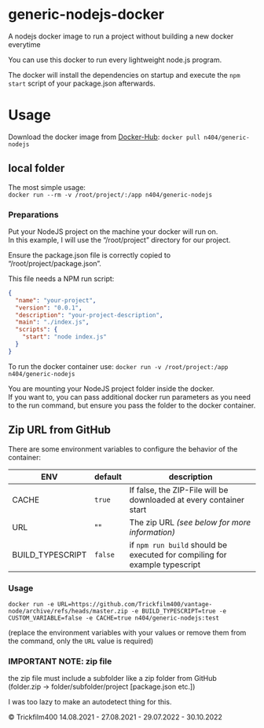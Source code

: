 # generic-nodejs-docker
A nodejs docker image to run a project without building a new docker everytime

You can use this docker to run every lightweight node.js program.

The docker will install the dependencies on startup and execute the  `npm start`  script of your package.json afterwards.

# Usage
Download the docker image from [Docker-Hub](https://hub.docker.com/r/n404/generic-nodejs): `docker pull n404/generic-nodejs`


## local folder

The most simple usage:  
`docker run --rm -v /root/project/:/app n404/generic-nodejs`

### Preparations
Put your NodeJS project on the machine your docker will run on.  
In this example, I will use the “/root/project” directory for our project.

Ensure the package.json file is correctly copied to “/root/project/package.json”.

This file needs a NPM run script:

```json
{
  "name": "your-project",
  "version": "0.0.1",
  "description": "your-project-description",
  "main": "./index.js",
  "scripts": {
    "start": "node index.js"
  }
}
```

To run the docker container use:  `docker run -v /root/project:/app n404/generic-nodejs`

You are mounting your NodeJS project folder inside the docker.  
If you want to, you can pass additional docker run parameters as you need to the run command, but ensure you pass the folder to the docker container.

## Zip URL from GitHub

There are some environment variables to configure the behavior of the container:

| ENV | default | description
---------|-------------|-------------------
| CACHE | `true` | If false, the ZIP-File will be downloaded at every container start
| URL | "" | The zip URL  _(see below for more information)_
| BUILD_TYPESCRIPT | `false` | if `npm run build` should be executed for compiling for example typescript

### Usage

`docker run -e URL=https://github.com/Trickfilm400/vantage-node/archive/refs/heads/master.zip -e BUILD_TYPESCRIPT=true -e CUSTOM_VARIABLE=false -e CACHE=true n404/generic-nodejs:test`

(replace the environment variables with your values or remove them from the command, only the  `URL`  value is required)

### **IMPORTANT NOTE: zip file**

the zip file must include a subfolder like a zip folder from GitHub  
(folder.zip → folder/subfolder/project [package.json etc.])

I was too lazy to make an autodetect thing for this.

© Trickfilm400 14.08.2021 - 27.08.2021 - 29.07.2022 - 30.10.2022